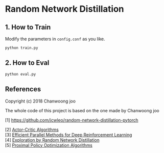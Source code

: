 # Random Network Distillation

## 1. How to Train
Modify the parameters in `config.conf` as you like.
```
python train.py
```

## 2. How to Eval
```
python eval.py
```

References
----------
Copyright (c) 2018 Chanwoong joo

The whole code of this project is based on the one made by Chanwoong joo

[1] https://github.com/jcwleo/random-network-distillation-pytorch

[2] [Actor-Critic Algorithms](https://papers.nips.cc/paper/1786-actor-critic-algorithms.pdf)    
[3] [Efficient Parallel Methods for Deep Reinforcement Learning](https://arxiv.org/abs/1705.04862)  
[4] [Exploration by Random Network Distillation](https://arxiv.org/abs/1810.12894)   
[5] [Proximal Policy Optimization Algorithms](https://arxiv.org/abs/1707.06347)  
  
